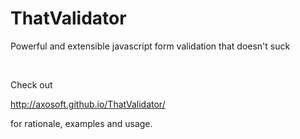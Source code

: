 ThatValidator
=============

Powerful and extensible javascript form validation that doesn't suck

&nbsp;

Check out

http://axosoft.github.io/ThatValidator/

for rationale, examples and usage. 

